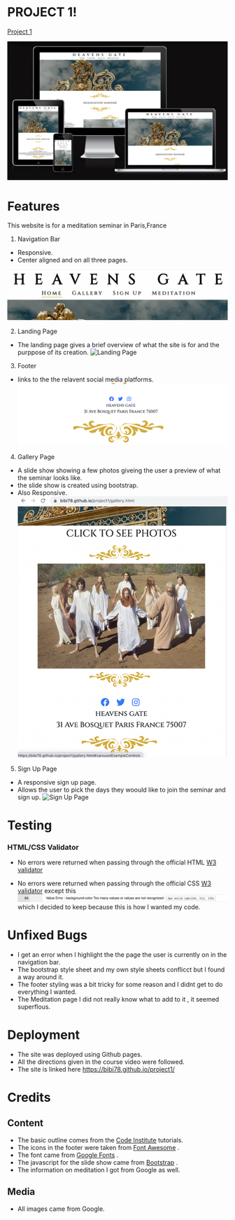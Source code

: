 # PROJECT 1! 


[Project 1](https://bibi78.github.io/project1/index.html)



![Responsive Images](assets/images/responsiveimage.png)


# Features

This website is for a meditation seminar in Paris,France

1. Navigation Bar
 * Responsive.
 * Center aligned and on all three pages.

![Navigation Bar](assets/images/navbar.png)


2. Landing Page 
* The landing page gives a brief overview of what the site is for and the purppose of its creation.
![Landing Page](assets/images/landing.png)

3. Footer 
* links to the the relavent social media platforms.
![Footer](assets/images/footer.png)

4. Gallery Page
* A slide show showing a few photos giveing the user a preview of what the seminar looks like.
* the slide show is created using bootstrap.
* Also Responsive.
![Gallery](assets/images/gallery.png)

5. Sign Up Page
* A responsive sign up page.
* Allows the user to pick the days they woould like to join the seminar and sign up.
![Sign Up Page](assets/images/signup.png)

# Testing

### HTML/CSS Validator

* No errors were returned when passing through the official HTML [W3 validator](https://validator.w3.org/nu/)

* No errors were returned when passing through the official CSS [W3 validator](https://jigsaw.w3.org/css-validator/) except this ![one](assets/images/cssBUG.png) which I decided to keep because this is how I wanted my code.


# Unfixed Bugs 

* I get an error when I highlight the the page the user is currently on in the navigation bar.
* The bootstrap style sheet and my own style sheets conflicct but I found a way around it.
* The footer styling was a bit tricky for some reason and I didnt get to do everything I wanted.
* The Meditation page I did not really know what to add to it , it seemed superflous. 


# Deployment

* The site was deployed using Github pages.
* All the directions given in the course video were followed.
* The site is linked here https://bibi78.github.io/project1/

# Credits 
## Content
* The basic outline comes from the [Code Institute](https://learn.codeinstitute.net/dashboard) tutorials.
* The icons in the footer were taken from [Font Awesome](https://fontawesome.com/icons) .
* The font came from [Google Fonts](https://fonts.google.com/) .
* The javascript for the slide show came from [Bootstrap](https://getbootstrap.com/docs/4.0/components/carousel/) .
* The information on meditation I got from Google as well.

## Media 
* All images came from Google.





